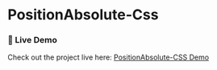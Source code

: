 # PositionAbsolute-Css

### 📌 Live Demo  
Check out the project live here: [PositionAbsolute-CSS Demo](https://dhruvsingh-1.github.io/PositionAbsolute-Css/)
